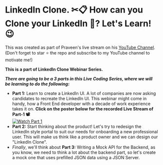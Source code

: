 # LinkedIn Clone. ✂📋 How can you Clone your LinkedIn 🤔? Let's Learn! 😉
This was created as part of Praveen's live stream on his [YouTube Channel](https://www.youtube.com/praveenscience?sub_confirmation=1). (Don't forget to star :star: the repo and subscribe to my YouTube channel to motivate me!)

**This is a part of LinkedIn Clone Webinar Series.**

***There are going to be a 3 parts in this Live Coding Series, where we will be learning to do the following:***

* __Part 1:__ Learn to create a LinkedIn UI. A lot of companies are now asking candidates to recreate the LinkedIn UI. This webinar might come in handy, how a Front End developer with a decade of work experience takes it on. **Click on the poster below for the recorded Live Stream of Part-1 📽**  
[![Watch Part 1](https://i.imgur.com/b8LaE2A.jpg)](https://youtu.be/Sl3vOdobpgE)
* __Part 2:__ Start thinking about the product! Let's try to redesign the LinkedIn style portal to suit our needs for onboarding a new professional user. This will make us think like a product owner and we can design our "LinkedIn Clone".
* _Finally_, we'll think about __Part 3:__ Writing a Mock API for the Backend, as you know, we need to think a lot about the backend part, so let's create a mock one that uses prefilled JSON data using a JSON Server.
